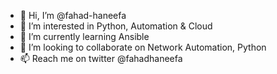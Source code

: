 - 👋 Hi, I’m @fahad-haneefa
- 👀 I’m interested in Python, Automation & Cloud
- 🌱 I’m currently learning Ansible
- 💞️ I’m looking to collaborate on Network Automation, Python
- 📫 Reach me on twitter @fahadhaneefa


